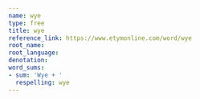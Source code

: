 ```yaml
---
name: wye
type: free
title: wye
reference_link: https://www.etymonline.com/word/wye
root_name: 
root_language: 
denotation: 
word_sums:
- sum: 'Wye + '
  respelling: wye
---
```

